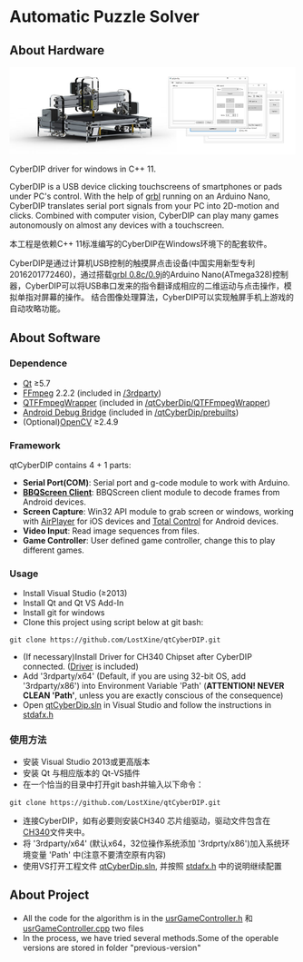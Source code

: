 # Automatic Puzzle Solver
## About Hardware ##
![CyberDIP](/qtCyberDIP-master/pic/CyberDIP.png)

CyberDIP driver for windows in C++ 11.

CyberDIP is a USB device clicking touchscreens of smartphones or pads under PC's control. 
With the help of [grbl](https://github.com/grbl/grbl) running on an Arduino Nano, CyberDIP translates serial port signals from your PC into 2D-motion and clicks.
Combined with computer vision, CyberDIP can play many games autonomously on almost any devices with a touchscreen.

本工程是依赖C++ 11标准编写的CyberDIP在Windows环境下的配套软件。

CyberDIP是通过计算机USB控制的触摸屏点击设备(中国实用新型专利2016201772460)，通过搭载[grbl 0.8c/0.9j](https://github.com/grbl/grbl)的Arduino Nano(ATmega328)控制器，CyberDIP可以将USB串口发来的指令翻译成相应的二维运动与点击操作，模拟单指对屏幕的操作。
结合图像处理算法，CyberDIP可以实现触屏手机上游戏的自动攻略功能。

## About Software  ##
### Dependence
* [Qt](https://www.qt.io/) ≥5.7
* [FFmpeg](https://ffmpeg.org/) 2.2.2 (included in [/3rdparty](/3rdparty))
* [QTFFmpegWrapper](https://inqlude.org/libraries/qtffmpegwrapper.html) (included in [/qtCyberDip/QTFFmpegWrapper](/qtCyberDip/QTFFmpegWrapper))
* [Android Debug Bridge](http://developer.android.com/tools/help/adb.html) (included in [/qtCyberDip/prebuilts](/qtCyberDip/prebuilts))
* (Optional)[OpenCV](http://www.opencv.org/) ≥2.4.9

### Framework
qtCyberDIP contains 4 + 1 parts:
* __Serial Port(COM)__: Serial port and g-code module to work with Arduino.
* __[BBQScreen Client](https://github.com/xplodwild/bbqscreen_client)__: BBQScreen client module to decode frames from Android devices.
* __Screen Capture__: Win32 API module to grab screen or windows, working with [AirPlayer](http://pro.itools.cn/airplayer) for iOS devices and [Total Control](http://tc.sigma-rt.com.cn/index.php) for Android devices.
* __Video Input__: Read image sequences from files.
* __Game Controller__: User defined game controller, change this to play different games.

### Usage
* Install Visual Studio (≥2013)
* Install Qt and Qt VS Add-In
* Install git for windows
* Clone this project using script below at git bash:
```
git clone https://github.com/LostXine/qtCyberDIP.git
```
* (If necessary)Install Driver for CH340 Chipset after CyberDIP connected. ([Driver](/CH340) is included)
* Add '3rdparty/x64' (Default, if you are using 32-bit OS, add '3rdparty/x86') into Environment Variable 'Path' (__ATTENTION! NEVER CLEAN 'Path'__, unless you are exactly conscious of the consequence)
* Open [qtCyberDip.sln](/qtCyberDip.sln) in Visual Studio and follow the instructions in [stdafx.h](qtCyberDip/stdafx.h)

### 使用方法
* 安装 Visual Studio 2013或更高版本
* 安装 Qt 与相应版本的 Qt-VS插件
* 在一个恰当的目录中打开git bash并输入以下命令：
```
git clone https://github.com/LostXine/qtCyberDIP.git
```
* 连接CyberDIP，如有必要则安装CH340 芯片组驱动，驱动文件包含在[CH340](/CH340)文件夹中。
* 将 '3rdparty/x64' (默认x64，32位操作系统添加 '3rdprty/x86')加入系统环境变量 'Path' 中(注意不要清空原有内容)
* 使用VS打开工程文件 [qtCyberDip.sln](/qtCyberDip.sln), 并按照 [stdafx.h](qtCyberDip/stdafx.h) 中的说明继续配置

## About Project ##
- All the code for the algorithm is in the [usrGameController.h](/qtCyberDip/usrGameController.h) 和 [usrGameController.cpp](/qtCyberDip/usrGameController.cpp) two files
-  In the process, we have tried several methods.Some of the operable versions  are stored in folder "previous-version"

